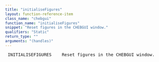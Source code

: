 ```yaml
---
title: "initialiseFigures"
layout: function-reference-item
class_name: "chebgui"
function_name: "initialiseFigures"
snippet: "Reset figures in the CHEBGUI window."
qualifiers: "Static"
return_type: ""
arguments: "(handles)"
---
```


<pre class="help-text"> INITIALISEFIGURES    Reset figures in the CHEBGUI window.
</pre>
